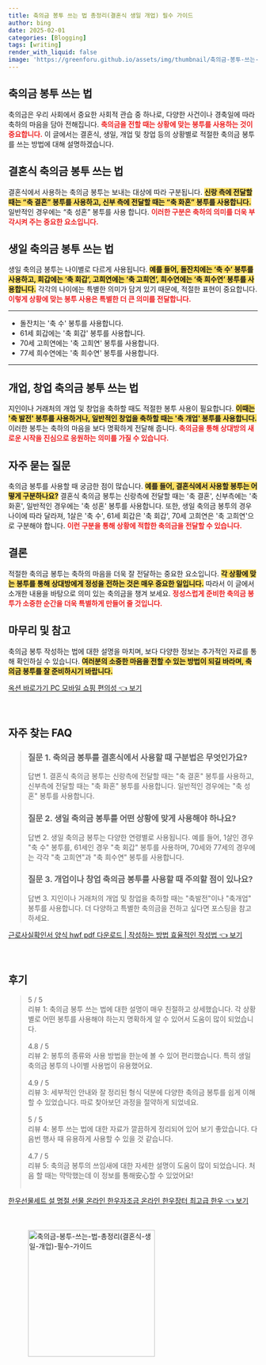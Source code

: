 ```yaml
---
title: 축의금 봉투 쓰는 법 총정리(결혼식 생일 개업) 필수 가이드
author: bing
date: 2025-02-01
categories: [Blogging]
tags: [writing]
render_with_liquid: false
image: 'https://greenforu.github.io/assets/img/thumbnail/축의금-봉투-쓰는-법-총정리(결혼식-생일-개업)-필수-가이드.webp'
---
```



<h2 id='축의금_봉투_쓰기'>축의금 봉투 쓰는 법</h2>

<p>축의금은 우리 사회에서 중요한 사회적 관습 중 하나로, 다양한 사건이나 경축일에 따라 축하의 마음을 담아 전해집니다. <b><span style="color: #ee2323;">축의금을 전할 때는 상황에 맞는 봉투를 사용하는 것이 중요합니다.</span></b> 이 글에서는 결혼식, 생일, 개업 및 창업 등의 상황별로 적절한 축의금 봉투를 쓰는 방법에 대해 설명하겠습니다.</p>

<h2 id='결혼식_축의금_봉투'>결혼식 축의금 봉투 쓰는 법</h2>

<p>결혼식에서 사용하는 축의금 봉투는 보내는 대상에 따라 구분됩니다. <b><span style="background-color: #ffe066;">신랑 측에 전달할 때는 “축 결혼” 봉투를 사용하고, 신부 측에 전달할 때는 “축 화혼” 봉투를 사용합니다.</span></b> 일반적인 경우에는 “축 성혼” 봉투를 사용 합니다. <b><span style="color: #ee2323;">이러한 구분은 축하의 의미를 더욱 부각시켜 주는 중요한 요소입니다.</span></b></p>

<h2 id='생일_축의금_봉투'>생일 축의금 봉투 쓰는 법</h2>

<p>생일 축의금 봉투는 나이별로 다르게 사용됩니다. <b><span style="background-color: #ffe066;">예를 들어, 돌잔치에는 ‘축 수’ 봉투를 사용하고, 회갑에는 ‘축 회갑’, 고희연에는 ‘축 고희연’, 희수연에는 ‘축 희수연’ 봉투를 사용합니다.</span></b> 각각의 나이에는 특별한 의미가 담겨 있기 때문에, 적절한 표현이 중요합니다. <b><span style="color: #ee2323;">이렇게 상황에 맞는 봉투 사용은 특별한 더 큰 의미를 전달합니다.</span></b></p>

<hr />

<ul>
    <li>돌잔치는 '축 수' 봉투를 사용합니다.</li>
    <li>61세 회갑에는 '축 회갑' 봉투를 사용합니다.</li>
    <li>70세 고희연에는 '축 고희연' 봉투를 사용합니다.</li>
    <li>77세 희수연에는 '축 희수연' 봉투를 사용합니다.</li>
</ul>

<hr />

<h2 id='개업_창업_축의금_봉투'>개업, 창업 축의금 봉투 쓰는 법</h2>

<p>지인이나 거래처의 개업 및 창업을 축하할 때도 적절한 봉투 사용이 필요합니다. <b><span style="background-color: #ffe066;">이때는 '축 발전' 봉투를 사용하거나, 일반적인 창업을 축하할 때는 '축 개업' 봉투를 사용합니다.</span></b> 이러한 봉투는 축하의 마음을 보다 명확하게 전달해 줍니다. <b><span style="color: #ee2323;">축의금을 통해 상대방의 새로운 시작을 진심으로 응원하는 의미를 가질 수 있습니다.</span></b></p>

<h2 id='자주_묻는_질문'>자주 묻는 질문</h2>

<p>축의금 봉투를 사용할 때 궁금한 점이 많습니다. <b><span style="background-color: #ffe066;">예를 들어, 결혼식에서 사용할 봉투는 어떻게 구분하나요?</span></b> 결혼식 축의금 봉투는 신랑측에 전달할 때는 '축 결혼', 신부측에는 '축 화혼', 일반적인 경우에는 '축 성혼' 봉투를 사용합니다. 또한, 생일 축의금 봉투의 경우 나이에 따라 달라져, 1살은 '축 수', 61세 회갑은 '축 회갑', 70세 고희연은 '축 고희연'으로 구분해야 합니다. <b><span style="color: #ee2323;">이런 구분을 통해 상황에 적합한 축의금을 전달할 수 있습니다.</span></b></p>

<h2 id='결론'>결론</h2>

<p>적절한 축의금 봉투는 축하의 마음을 더욱 잘 전달하는 중요한 요소입니다. <b><span style="background-color: #ffe066;">각 상황에 맞는 봉투를 통해 상대방에게 정성을 전하는 것은 매우 중요한 일입니다.</span></b> 따라서 이 글에서 소개한 내용을 바탕으로 의미 있는 축의금을 챙겨 보세요. <b><span style="color: #ee2323;">정성스럽게 준비한 축의금 봉투가 소중한 순간을 더욱 특별하게 만들어 줄 것입니다.</span></b></p>

<h2 id='마무리_및_참고'>마무리 및 참고</h2>

<p>축의금 봉투 작성하는 법에 대한 설명을 마치며, 보다 다양한 정보는 추가적인 자료를 통해 확인하실 수 있습니다. <b><span style="background-color: #ffe066;">여러분의 소중한 마음을 전할 수 있는 방법이 되길 바라며, 축의금 봉투를 잘 준비하시기 바랍니다.</span></b></p>


<p><a class="click-button" title="옥션 바로가기 PC 모바일 쇼핑 편의성" href="https://greenforu.github.io/posts/%EC%98%A5%EC%85%98-%EB%B0%94%EB%A1%9C%EA%B0%80%EA%B8%B0-PC-%EB%AA%A8%EB%B0%94%EC%9D%BC-%EC%87%BC%ED%95%91-%ED%8E%B8%EC%9D%98%EC%84%B1/" rel="dofollow">옥션 바로가기 PC 모바일 쇼핑 편의성 👈 보기</a></p><br>
<h2 id='자주_찾는_FAQ'>자주 찾는 FAQ</h2>
<div itemscope="" itemtype="https://schema.org/FAQPage"> 
<blockquote> 
<div itemscope="" itemprop="mainEntity" itemtype="https://schema.org/Question"> 
<h3 itemprop="name">질문 1. 축의금 봉투를 결혼식에서 사용할 때 구분법은 무엇인가요?</h3> 
<div itemscope="" itemprop="acceptedAnswer" itemtype="https://schema.org/Answer"> 
<span itemprop="text"> 
<p>답변 1. 결혼식 축의금 봉투는 신랑측에 전달할 때는 "축 결혼" 봉투를 사용하고, 신부측에 전달할 때는 "축 화혼" 봉투를 사용합니다. 일반적인 경우에는 "축 성혼" 봉투를 사용합니다.</p> 
</span> 
</div> 
</div> 
<div itemscope="" itemprop="mainEntity" itemtype="https://schema.org/Question"> 
<h3 itemprop="name">질문 2. 생일 축의금 봉투를 어떤 상황에 맞게 사용해야 하나요?</h3> 
<div itemscope="" itemprop="acceptedAnswer" itemtype="https://schema.org/Answer"> 
<span itemprop="text"> 
<p>답변 2. 생일 축의금 봉투는 다양한 연령별로 사용됩니다. 예를 들어, 1살인 경우 "축 수" 봉투를, 61세인 경우 "축 회갑" 봉투를 사용하며, 70세와 77세의 경우에는 각각 "축 고희연"과 "축 희수연" 봉투를 사용합니다.</p> 
</span> 
</div> 
</div> 
<div itemscope="" itemprop="mainEntity" itemtype="https://schema.org/Question"> 
<h3 itemprop="name">질문 3. 개업이나 창업 축의금 봉투를 사용할 때 주의할 점이 있나요?</h3> 
<div itemscope="" itemprop="acceptedAnswer" itemtype="https://schema.org/Answer"> 
<span itemprop="text"> 
<p>답변 3. 지인이나 거래처의 개업 및 창업을 축하할 때는 "축발전"이나 "축개업" 봉투를 사용합니다. 더 다양하고 특별한 축의금을 전하고 싶다면 포스팅을 참고하세요.</p> 
</span> 
</div> 
</div> 
</blockquote> 
</div>
<p><a class="click-button" title="근로사실확인서 양식 hwf pdf 다운로드 | 작성하는 방법 효율적인 작성법" href="https://greenforu.github.io/posts/%EA%B7%BC%EB%A1%9C%EC%82%AC%EC%8B%A4%ED%99%95%EC%9D%B8%EC%84%9C-%EC%96%91%EC%8B%9D-hwf-pdf-%EB%8B%A4%EC%9A%B4%EB%A1%9C%EB%93%9C-%EC%9E%91%EC%84%B1%ED%95%98%EB%8A%94-%EB%B0%A9%EB%B2%95-%ED%9A%A8%EC%9C%A8%EC%A0%81%EC%9D%B8-%EC%9E%91%EC%84%B1%EB%B2%95/" rel="dofollow">근로사실확인서 양식 hwf pdf 다운로드 | 작성하는 방법 효율적인 작성법 👈 보기</a></p><br>
<h2 id='후기'>후기</h2>
<div itemscope itemtype="https://schema.org/Product">
  <blockquote>
  <div itemprop="review" itemscope itemtype="https://schema.org/Review">
      <div itemprop="reviewRating" itemscope itemtype="https://schema.org/Rating"> <span itemprop="ratingValue">5</span> / <span itemprop="bestRating">5</span> </div>
      <span itemprop="reviewBody">리뷰 1: 축의금 봉투 쓰는 법에 대한 설명이 매우 친절하고 상세했습니다. 각 상황별로 어떤 봉투를 사용해야 하는지 명확하게 알 수 있어서 도움이 많이 되었습니다.</span>
  </div>
  <br>
  <div itemprop="review" itemscope itemtype="https://schema.org/Review">
      <div itemprop="reviewRating" itemscope itemtype="https://schema.org/Rating"> <span itemprop="ratingValue">4.8</span> / <span itemprop="bestRating">5</span> </div>
      <span itemprop="reviewBody">리뷰 2: 봉투의 종류와 사용 방법을 한눈에 볼 수 있어 편리했습니다. 특히 생일 축의금 봉투의 나이별 사용법이 유용했어요.</span>
  </div>
  <br>
  <div itemprop="review" itemscope itemtype="https://schema.org/Review">
      <div itemprop="reviewRating" itemscope itemtype="https://schema.org/Rating"> <span itemprop="ratingValue">4.9</span> / <span itemprop="bestRating">5</span> </div>
      <span itemprop="reviewBody">리뷰 3: 세부적인 안내와 잘 정리된 형식 덕분에 다양한 축의금 봉투를 쉽게 이해할 수 있었습니다. 따로 찾아보던 과정을 절약하게 되었네요.</span>
  </div>
  <br>
  <div itemprop="review" itemscope itemtype="https://schema.org/Review">
      <div itemprop="reviewRating" itemscope itemtype="https://schema.org/Rating"> <span itemprop="ratingValue">5</span> / <span itemprop="bestRating">5</span> </div>
      <span itemprop="reviewBody">리뷰 4: 봉투 쓰는 법에 대한 자료가 깔끔하게 정리되어 있어 보기 좋았습니다. 다음번 행사 때 유용하게 사용할 수 있을 것 같습니다.</span>
  </div>
  <br>
  <div itemprop="review" itemscope itemtype="https://schema.org/Review">
      <div itemprop="reviewRating" itemscope itemtype="https://schema.org/Rating"> <span itemprop="ratingValue">4.7</span> / <span itemprop="bestRating">5</span> </div>
      <span itemprop="reviewBody">리뷰 5: 축의금 봉투의 쓰임새에 대한 자세한 설명이 도움이 많이 되었습니다. 처음 할 때는 막막했는데 이 정보를 통해安心할 수 있었어요!</span>
  </div>
  <br>
  </blockquote>
</div>
<p><a class="click-button" title="한우선물세트 설 명절 선물 온라인 한우자조금 온라인 한우장터 최고급 한우" href="https://greenforu.github.io/posts/%ED%95%9C%EC%9A%B0%EC%84%A0%EB%AC%BC%EC%84%B8%ED%8A%B8-%EC%84%A4-%EB%AA%85%EC%A0%88-%EC%84%A0%EB%AC%BC-%EC%98%A8%EB%9D%BC%EC%9D%B8-%ED%95%9C%EC%9A%B0%EC%9E%90%EC%A1%B0%EA%B8%88-%EC%98%A8%EB%9D%BC%EC%9D%B8-%ED%95%9C%EC%9A%B0%EC%9E%A5%ED%84%B0-%EC%B5%9C%EA%B3%A0%EA%B8%89-%ED%95%9C%EC%9A%B0/" rel="dofollow">한우선물세트 설 명절 선물 온라인 한우자조금 온라인 한우장터 최고급 한우 👈 보기</a></p><br>
<figure class="image"><img src="https://greenforu.github.io/assets/img/thumbnail/축의금-봉투-쓰는-법-총정리(결혼식-생일-개업)-필수-가이드.webp" alt="축의금-봉투-쓰는-법-총정리(결혼식-생일-개업)-필수-가이드" width="256" height="256"></figure>